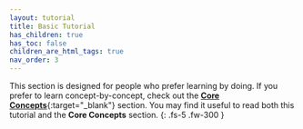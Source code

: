```yaml
---
layout: tutorial
title: Basic Tutorial
has_children: true
has_toc: false
children_are_html_tags: true
nav_order: 3
---
```


This section is designed for people who prefer learning by doing. If you prefer to learn concept-by-concept, check out the [**Core Concepts**]({{site.baseurl}}/docs/core-concepts){:target="_blank"} section. You may find it useful to read both this tutorial and the **Core Concepts** section.
{: .fs-5 .fw-300 }